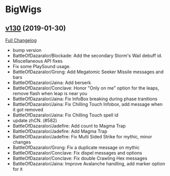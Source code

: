 # BigWigs

## [v130](https://github.com/BigWigsMods/BigWigs/tree/v130) (2019-01-30)
[Full Changelog](https://github.com/BigWigsMods/BigWigs/compare/v129.1...v130)

- bump version  
- BattleOfDazaralor/Blockade: Add the secondary Storm's Wail debuff id.  
- Miscellaneous API fixes  
- Fix some PlaySound usage.  
- BattleOfDazaralor/Grong: Add Megatomic Seeker Missile messages and bars  
- BattleOfDazaralor/Jaina: Add berserk  
- BattleOfDazaralor/Conclave: Honor "Only on me" option for the leaps, remove flash when leap is near you  
- BattleOfDazaralor/Jaina: Fix InfoBox breaking during phase tranitions  
- BattleOfDazaralor/Jaina: Fix Chilling Touch Infobox, add message when it got removed  
- BattleOfDazaralor/Jaina: Fix Chilling Touch spell id  
- update zhCN. (#582)  
- BattleOfDazaralor/Jadefire: Add count to Magma Trap  
- BattleOfDazaralor/Jadefire: Add Magma Trap  
- BattleOfDazaralor/Jadefire: Fix Multi Sided Strike for mythic, minor changes  
- BattleOfDazaralor/Grong: Fix a duplicate message on mythic  
- BattleOfDazaralor/Conclave: Fix dispel messages and options  
- BattleOfDazaralor/Conclave: Fix double Crawling Hex messages  
- BattleOfDazaralor/Jaina: Improve Avalanche handling, add marker option for it  
